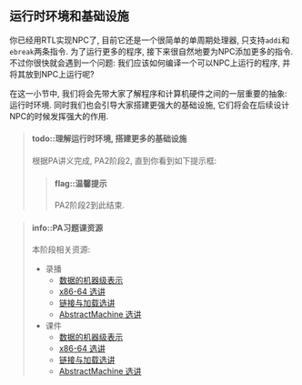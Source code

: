 ## 运行时环境和基础设施

你已经用RTL实现NPC了, 目前它还是一个很简单的单周期处理器, 只支持`addi`和`ebreak`两条指令.
为了运行更多的程序, 接下来很自然地要为NPC添加更多的指令.
不过你很快就会遇到一个问题: 我们应该如何编译一个可以NPC上运行的程序, 并将其放到NPC上运行呢?

在这一小节中, 我们将会先带大家了解程序和计算机硬件之间的一层重要的抽象: 运行时环境.
同时我们也会引导大家搭建更强大的基础设施, 它们将会在后续设计NPC的时候发挥强大的作用.

> #### todo::理解运行时环境, 搭建更多的基础设施
> 根据PA讲义完成, PA2阶段2, 直到你看到如下提示框:
> > #### flag::温馨提示
> > PA2阶段2到此结束.

<!-- -->
> #### info::PA习题课资源
> 本阶段相关资源:
> * 录播
>   * [数据的机器级表示][ics2020-jyy-bzhan-6]
>   * [x86-64 选讲][ics2020-jyy-bzhan-7]
>   * [链接与加载选讲][ics2020-jyy-bzhan-8]
>   * [AbstractMachine 选讲][ics2020-jyy-bzhan-9]
> * 课件
>   * [数据的机器级表示][ics2020-jyy-slide-6]
>   * [x86-64 选讲][ics2020-jyy-slide-7]
>   * [链接与加载选讲][ics2020-jyy-slide-8]
>   * [AbstractMachine 选讲][ics2020-jyy-slide-9]

[ics2020-jyy-bzhan-6]: https://www.bilibili.com/video/BV1qa4y1j7xk?p=5
[ics2020-jyy-bzhan-7]: https://www.bilibili.com/video/BV1qa4y1j7xk?p=6
[ics2020-jyy-bzhan-8]: https://www.bilibili.com/video/BV1qa4y1j7xk?p=7
[ics2020-jyy-bzhan-9]: https://www.bilibili.com/video/BV1qa4y1j7xk?p=8
[ics2020-jyy-slide-6]: http://jyywiki.cn/ICS/2020/slides/6.slides
[ics2020-jyy-slide-7]: http://jyywiki.cn/ICS/2020/slides/7.slides
[ics2020-jyy-slide-8]: http://jyywiki.cn/ICS/2020/slides/8.slides
[ics2020-jyy-slide-9]: http://jyywiki.cn/ICS/2020/slides/9.slides

